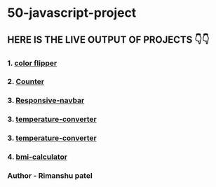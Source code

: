# 50-javascript-project

## HERE IS THE LIVE OUTPUT OF PROJECTS 👇👇

### 1. [color flipper](https://rimanshupatel.github.io/50-javascript-project/color-flipper/)

### 2. [Counter](https://rimanshupatel.github.io/50-javascript-project/counter/)

### 3. [Responsive-navbar](https://rimanshupatel.github.io/50-javascript-project/Responsive-navbar/)

### 3. [temperature-converter](https://rimanshupatel.github.io/50-javascript-project/temperature-converter/)

### 3. [temperature-converter](https://rimanshupatel.github.io/50-javascript-project/temperature-converter/)

### 4. [bmi-calculator](https://rimanshupatel.github.io/50-javascript-project/bmi-calculator/)

### **Author - Rimanshu patel**
